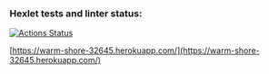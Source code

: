 ### Hexlet tests and linter status:
[![Actions Status](https://github.com/Eyvgeniy/backend-project-lvl4/workflows/hexlet-check/badge.svg)](https://github.com/Eyvgeniy/backend-project-lvl4/actions)

[https://warm-shore-32645.herokuapp.com/](https://warm-shore-32645.herokuapp.com/)